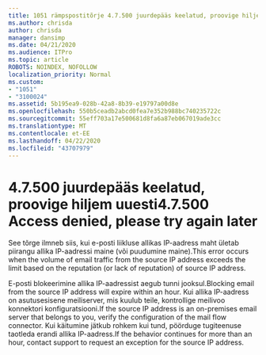 ```yaml
---
title: 1051 rämpspostitõrje 4.7.500 juurdepääs keelatud, proovige hiljem uuesti
ms.author: chrisda
author: chrisda
manager: dansimp
ms.date: 04/21/2020
ms.audience: ITPro
ms.topic: article
ROBOTS: NOINDEX, NOFOLLOW
localization_priority: Normal
ms.custom:
- "1051"
- "3100024"
ms.assetid: 5b195ea9-028b-42a8-8b39-e19797a00d8e
ms.openlocfilehash: 550b5ceadb2abcd0fea7e352b988bc740235722c
ms.sourcegitcommit: 55eff703a17e500681d8fa6a87eb067019ade3cc
ms.translationtype: MT
ms.contentlocale: et-EE
ms.lasthandoff: 04/22/2020
ms.locfileid: "43707979"
---
```

# <a name="47500-access-denied-please-try-again-later"></a><span data-ttu-id="cfd5b-102">4.7.500 juurdepääs keelatud, proovige hiljem uuesti</span><span class="sxs-lookup"><span data-stu-id="cfd5b-102">4.7.500 Access denied, please try again later</span></span>

<span data-ttu-id="cfd5b-103">See tõrge ilmneb siis, kui e-posti liikluse allikas IP-aadress maht ületab piirangu allika IP-aadressi maine (või puudumine maine).</span><span class="sxs-lookup"><span data-stu-id="cfd5b-103">This error occurs when the volume of email traffic from the source IP address exceeds the limit based on the reputation (or lack of reputation) of source IP address.</span></span>

<span data-ttu-id="cfd5b-104">E-posti blokeerimine allika IP-aadressist aegub tunni jooksul.</span><span class="sxs-lookup"><span data-stu-id="cfd5b-104">Blocking email from the source IP address will expire within an hour.</span></span> <span data-ttu-id="cfd5b-105">Kui allika IP-aadress on asutusesisene meiliserver, mis kuulub teile, kontrollige meilivoo konnektori konfiguratsiooni.</span><span class="sxs-lookup"><span data-stu-id="cfd5b-105">If the source IP address is an on-premises email server that belongs to you, verify the configuration of the mail flow connector.</span></span> <span data-ttu-id="cfd5b-106">Kui käitumine jätkub rohkem kui tund, pöörduge tugiteenuse taotleda erandi allika IP-aadress.</span><span class="sxs-lookup"><span data-stu-id="cfd5b-106">If the behavior continues for more than an hour, contact support to request an exception for the source IP address.</span></span>
